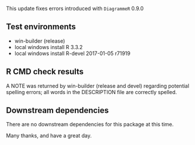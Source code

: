 This update fixes errors introduced with `DiagrammeR` 0.9.0

## Test environments
* win-builder (release)
* local windows install R 3.3.2
* local windows install R-devel 2017-01-05 r71919

## R CMD check results

A NOTE was returned by win-builder (release and devel) regarding 
potential spelling errors; all words in the DESCRIPTION file are 
correctly spelled.

## Downstream dependencies
There are no downstream dependencies for this package
at this time.

Many thanks, and have a great day.